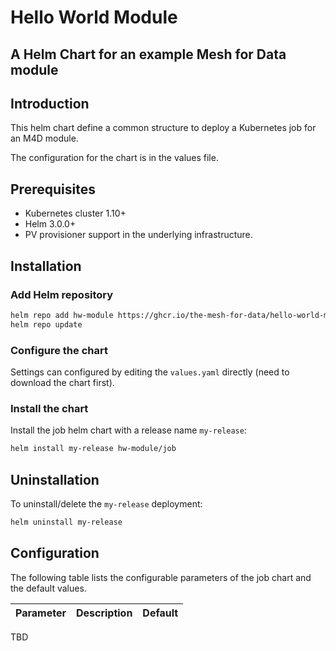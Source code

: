 # Hello World Module
## A Helm Chart for an example Mesh for Data module

## Introduction

This helm chart define a common structure to deploy a Kubernetes job for an M4D module.

The configuration for the chart is in the values file.

## Prerequisites

- Kubernetes cluster 1.10+
- Helm 3.0.0+
- PV provisioner support in the underlying infrastructure.

## Installation

### Add Helm repository

```bash
helm repo add hw-module https://ghcr.io/the-mesh-for-data/hello-world-module-chart
helm repo update
```

### Configure the chart

Settings can configured by editing the `values.yaml` directly (need to download the chart first).

### Install the chart

Install the job helm chart with a release name `my-release`:

```bash
helm install my-release hw-module/job
```

## Uninstallation

To uninstall/delete the `my-release` deployment:

```bash
helm uninstall my-release
```

## Configuration

The following table lists the configurable parameters of the job chart and the default values.

| Parameter                                                                   | Description                                                                                                        | Default                         |
| --------------------------------------------------------------------------- | -------------------------------------------------------------------------------------------------------------------| ------------------------------- |

TBD
